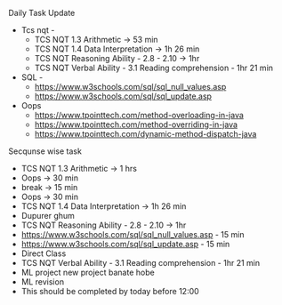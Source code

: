 Daily Task Update
  - Tcs nqt -
      - TCS NQT 1.3 Arithmetic -> 53 min
      - TCS NQT 1.4 Data Interpretation -> 1h 26 min
      - TCS NQT Reasoning Ability - 2.8 - 2.10 -> 1hr
      - TCS NQT Verbal Ability - 3.1 Reading comprehension - 1hr 21 min
  - SQL -
      - https://www.w3schools.com/sql/sql_null_values.asp
      - https://www.w3schools.com/sql/sql_update.asp
  - Oops
      - https://www.tpointtech.com/method-overloading-in-java
      - https://www.tpointtech.com/method-overriding-in-java
      - https://www.tpointtech.com/dynamic-method-dispatch-java

Secqunse wise task 
  - TCS NQT 1.3 Arithmetic -> 1 hrs
  - Oops  ->  30 min
  - break -> 15 min
  - Oops  ->  30 min
  - TCS NQT 1.4 Data Interpretation -> 1h 26 min
  - Dupurer ghum
  - TCS NQT Reasoning Ability - 2.8 - 2.10 -> 1hr
  - https://www.w3schools.com/sql/sql_null_values.asp - 15 min
  - https://www.w3schools.com/sql/sql_update.asp - 15 min
  - Direct Class
  - TCS NQT Verbal Ability - 3.1 Reading comprehension - 1hr 21 min
  - ML project new project banate hobe
  - ML revision
  - This should be completed by today before 12:00
    

